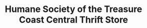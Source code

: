 ---
title: "Humane Society of the Treasure Coast Central Thrift Store"
url: /stuart/humane-society-of-the-treasure-coast-central-thrift-store/
shop: Gebrauchtwaren
---